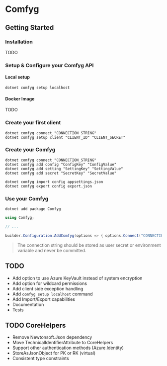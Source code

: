 # Comfyg

## Getting Started

### Installation

TODO

### Setup & Configure your Comfyg API

#### Local setup

```shell
dotnet comfyg setup localhost
```

#### Docker Image

TODO

### Create your first client

```shell
dotnet comfyg connect "CONNECTION_STRING"
dotnet comfyg setup client "CLIENT_ID" "CLIENT_SECRET"
```

### Create your Comfyg

```shell
dotnet comfyg connect "CONNECTION_STRING"
dotnet comfyg add config "ConfigKey" "ConfigValue"
dotnet comfyg add setting "SettingKey" "SettingValue"
dotnet comfyg add secret "SecretKey" "SecretValue"
```

```shell
dotnet comfyg import config appsettings.json
dotnet comfyg export config export.json
```

### Use your Comfyg

```shell
dotnet add package Comfyg
```

```csharp
using Comfyg;

// ...

builder.Configuration.AddComfyg(options => { options.Connect("CONNECTION_STRING"); });
```

> The connection string should be stored as user secret or environment variable and never be committed.

## TODO

- Add option to use Azure KeyVault instead of system encryption
- Add option for wildcard permissions
- Add client side exception handling
- Add `comfyg setup localhost` command
- Add Import/Export capabilities
- Documentation
- Tests

## TODO CoreHelpers

- Remove Newtonsoft.Json dependency
- Move TechnicalIdentifierAttribute to CoreHelpers
- Support other authentication methods (Azure.Identity)
- StoreAsJsonObject for PK or RK (virtual)
- Consistent type constraints
